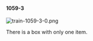 #### 1059-3
![train-1059-3-0.png](https://github.com/lil-lab/nlvr/raw/master/nlvr/train/images/75/train-1059-3-0.png "train-1059-3-0.png")

There is a box with only one item.